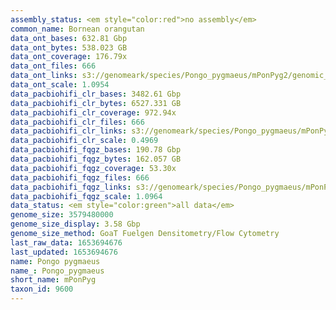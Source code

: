 ```yaml
---
assembly_status: <em style="color:red">no assembly</em>
common_name: Bornean orangutan
data_ont_bases: 632.81 Gbp
data_ont_bytes: 538.023 GB
data_ont_coverage: 176.79x
data_ont_files: 666
data_ont_links: s3://genomeark/species/Pongo_pygmaeus/mPonPyg2/genomic_data/ont/<br>
data_ont_scale: 1.0954
data_pacbiohifi_clr_bases: 3482.61 Gbp
data_pacbiohifi_clr_bytes: 6527.331 GB
data_pacbiohifi_clr_coverage: 972.94x
data_pacbiohifi_clr_files: 666
data_pacbiohifi_clr_links: s3://genomeark/species/Pongo_pygmaeus/mPonPyg2/genomic_data/pacbio_hifi/<br>
data_pacbiohifi_clr_scale: 0.4969
data_pacbiohifi_fqgz_bases: 190.78 Gbp
data_pacbiohifi_fqgz_bytes: 162.057 GB
data_pacbiohifi_fqgz_coverage: 53.30x
data_pacbiohifi_fqgz_files: 666
data_pacbiohifi_fqgz_links: s3://genomeark/species/Pongo_pygmaeus/mPonPyg2/genomic_data/pacbio_hifi/<br>
data_pacbiohifi_fqgz_scale: 1.0964
data_status: <em style="color:green">all data</em>
genome_size: 3579480000
genome_size_display: 3.58 Gbp
genome_size_method: GoaT Fuelgen Densitometry/Flow Cytometry
last_raw_data: 1653694676
last_updated: 1653694676
name: Pongo pygmaeus
name_: Pongo_pygmaeus
short_name: mPonPyg
taxon_id: 9600
---
```

